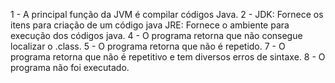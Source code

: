 1 - A principal função da JVM é compilar códigos Java. 
2 - JDK: Fornece os itens para criação de um código java JRE: Fornece o ambiente para execução dos códigos java. 
4 - O programa retorna que não consegue localizar o .class. 
5 - O programa retorna que não é repetido. 
7 - O programa retorna que não é repetitivo e tem diversos erros de sintaxe. 
8 - O programa não foi executado.